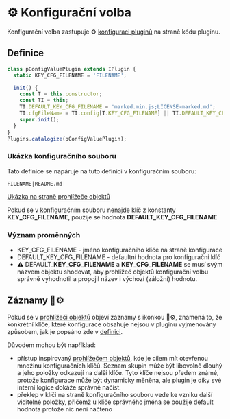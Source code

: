 # ⚙️ Konfigurační volba

Konfigurační volba zastupuje ⚙️ [konfiguraci pluginů][cfgPlug] na straně kódu pluginu.

## Definice

```javascript
class pConfigValuePlugin extends IPlugin {
  static KEY_CFG_FILENAME = 'FILENAME';

  init() {
    const T = this.constructor;
    const TI = this;
    TI.DEFAULT_KEY_CFG_FILENAME = 'marked.min.js;LICENSE-marked.md';
    TI.cfgFileName = TI.config[T.KEY_CFG_FILENAME] || TI.DEFAULT_KEY_CFG_FILENAME;
    super.init();
  }
}
Plugins.catalogize(pConfigValuePlugin);
```

### Ukázka konfiguračního souboru

Tato definice se napáruje na tuto definici v konfiguračním souboru:

```text
FILENAME|README.md
```

[Ukázka na straně prohlížeče objektů][pTRParseMd]

Pokud se v konfiguračním souboru nenajde klíč z konstanty **KEY_CFG_FILENAME**, použije se hodnota **DEFAULT_KEY_CFG_FILENAME**.

### Význam proměnných

- KEY_CFG_FILENAME - jméno konfiguračního klíče na straně konfigurace
- DEFAULT_KEY_CFG_FILENAME - defaultní hodnota pro konfigurační klíč
- ⚠️ DEFAULT_**KEY_CFG_FILENAME** a **KEY_CFG_FILENAME** se musí svým názvem objektu shodovat, aby prohlížeč objektů konfigurační volbu správně vyhodnotil a propojil název i výchozí (záložní) hodnotu.

## Záznamy 📄⚙️

Pokud se v [prohlížeči objektů][oexplorer] objeví záznamy s ikonkou 📄⚙️, znamená to, že konkrétní klíče, které konfigurace obsahuje nejsou v pluginu vyjmenovány způsobem, jak je popsáno zde v [definici](#h-2-0).

Důvodem mohou být například:

- přístup inspirovaný [prohlížečem objektů][oexplorer], kde je cílem mít otevřenou množinu konfiguračních klíčů. Seznam skupin může být libovolně dlouhý a jeho položky odkazují na další klíče. Tyto klíče nejsou předem známé, protože konfigurace může být dynamicky měněna, ale plugin je díky své interní logice dokáže správně načíst.
- překlep v klíči na straně konfiguračního souboru vede ke vzniku další viditelné položky, přičemž u klíče správného jména se použije default hodnota protože nic není načteno

[cfgPlug]: pluginConfig.md "Konfigurace pluginů"
[pTRParseMd]: :_inst:pTRParseMd:-md.md#h-2-1 "pTRParseMd:-md"
[oexplorer]: oexplorer.md "Prohlížeč objektů"
